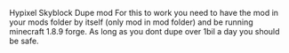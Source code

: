 Hypixel Skyblock Dupe mod For this to work you need to have the mod in your mods folder by itself (only mod in mod folder) and be running minecraft 1.8.9 forge.
As long as you dont dupe over 1bil a day you should be safe.
